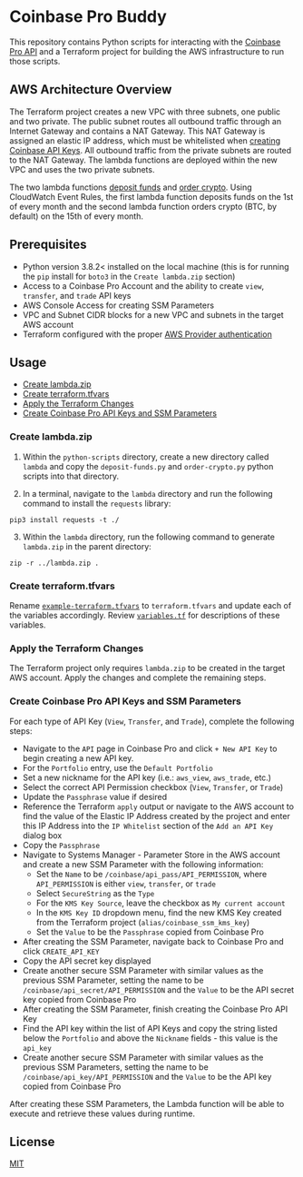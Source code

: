 # Coinbase Pro Buddy

This repository contains Python scripts for interacting with the [Coinbase Pro API](https://docs.pro.coinbase.com/) and a Terraform project for building the AWS infrastructure to run those scripts.

## AWS Architecture Overview

The Terraform project creates a new VPC with three subnets, one public and two private. The public subnet routes all outbound traffic through an Internet Gateway and contains a NAT Gateway. This NAT Gateway is assigned an elastic IP address, which must be whitelisted when [creating Coinbase API Keys](https://docs.pro.coinbase.com/#authentication). All outbound traffic from the private subnets are routed to the NAT Gateway. The lambda functions are deployed within the new VPC and uses the two private subnets.

The two lambda functions [deposit funds](python-scripts/deposit-funds.py) and [order crypto](python-scripts/order-crypto.py). Using CloudWatch Event Rules, the first lambda function deposits funds on the 1st of every month and the second lambda function orders crypto (BTC, by default) on the 15th of every month.

## Prerequisites

* Python version 3.8.2< installed on the local machine (this is for running the `pip` install for `boto3` in the `Create lambda.zip` section)
* Access to a Coinbase Pro Account and the ability to create `view`, `transfer`, and `trade` API keys
* AWS Console Access for creating SSM Parameters
* VPC and Subnet CIDR blocks for a new VPC and subnets in the target AWS account
* Terraform configured with the proper [AWS Provider authentication](https://registry.terraform.io/providers/hashicorp/aws/latest/docs#authentication)

## Usage

* [Create lambda.zip](#create-lambda.zip)
* [Create terraform.tfvars](#create-terraform.tfvars)
* [Apply the Terraform Changes](#apply-the-terraform-changes)
* [Create Coinbase Pro API Keys and SSM Parameters](#create-coinbase-pro-api-keys-and-ssm-parameters)

### Create lambda.zip

1. Within the `python-scripts` directory, create a new directory called `lambda` and copy the `deposit-funds.py` and `order-crypto.py` python scripts into that directory.

2. In a terminal, navigate to the `lambda` directory and run the following command to install the `requests` library:

```
pip3 install requests -t ./
```

3. Within the `lambda` directory, run the following command to generate `lambda.zip` in the parent directory:

```
zip -r ../lambda.zip .
```

### Create terraform.tfvars

Rename [`example-terraform.tfvars`](example-terraform.tfvars) to `terraform.tfvars` and update each of the variables accordingly. Review [`variables.tf`](variables.tf) for descriptions of these variables.

### Apply the Terraform Changes

The Terraform project only requires `lambda.zip` to be created in the target AWS account. Apply the changes and complete the remaining steps.

### Create Coinbase Pro API Keys and SSM Parameters

For each type of API Key (`View`, `Transfer`, and `Trade`), complete the following steps:

* Navigate to the `API` page in Coinbase Pro and click `+ New API Key` to begin creating a new API key.
* For the `Portfolio` entry, use the `Default Portfolio`
* Set a new nickname for the API key (i.e.: `aws_view`, `aws_trade`, etc.)
* Select the correct API Permission checkbox (`View`, `Transfer`, or `Trade`)
* Update the `Passphrase` value if desired
* Reference the Terraform `apply` output or navigate to the AWS account to find the value of the Elastic IP Address created by the project and enter this IP Address into the `IP Whitelist` section of the `Add an API Key` dialog box
* Copy the `Passphrase`
* Navigate to Systems Manager - Parameter Store in the AWS account and create a new SSM Parameter with the following information:
	* Set the `Name` to be `/coinbase/api_pass/API_PERMISSION`, where `API_PERMISSION` is either `view`, `transfer`, or `trade`
	* Select `SecureString` as the `Type`
	* For the `KMS Key Source`, leave the checkbox as `My current account`
	* In the `KMS Key ID` dropdown menu, find the new KMS Key created from the Terraform project (`alias/coinbase_ssm_kms_key`)
	* Set the `Value` to be the `Passphrase` copied from Coinbase Pro
* After creating the SSM Parameter, navigate back to Coinbase Pro and click `CREATE_API_KEY`
* Copy the API secret key displayed
* Create another secure SSM Parameter with similar values as the previous SSM Parameter, setting the name to be `/coinbase/api_secret/API_PERMISSION` and the `Value` to be the API secret key copied from Coinbase Pro
* After creating the SSM Parameter, finish creating the Coinbase Pro API Key
* Find the API key within the list of API Keys and copy the string listed below the `Portfolio` and above the `Nickname` fields - this value is the `api_key`
* Create another secure SSM Parameter with similar values as the previous SSM Parameters, setting the name to be `/coinbase/api_key/API_PERMISSION` and the `Value` to be the API key copied from Coinbase Pro

After creating these SSM Parameters, the Lambda function will be able to execute and retrieve these values during runtime.

## License

[MIT](https://choosealicense.com/licenses/mit/)
